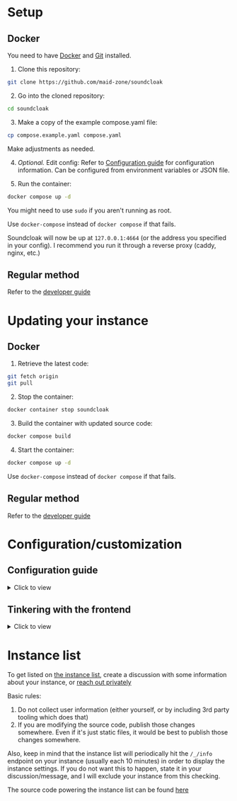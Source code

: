 # Setup

## Docker
You need to have [Docker](https://docker.com) and [Git](https://git-scm.com) installed.  

1. Clone this repository:
```sh
git clone https://github.com/maid-zone/soundcloak
```

2. Go into the cloned repository:
```sh
cd soundcloak
```

3. Make a copy of the example compose.yaml file:
```sh
cp compose.example.yaml compose.yaml
```

Make adjustments as needed.

4. *Optional.* Edit config:
Refer to [Configuration guide](#configuration-guide) for configuration information. Can be configured from environment variables or JSON file.

5. Run the container:
```sh
docker compose up -d
```

You might need to use `sudo` if you aren't running as root.

Use `docker-compose` instead of `docker compose` if that fails.


Soundcloak will now be up at `127.0.0.1:4664` (or the address you specified in your config). I recommend you run it through a reverse proxy (caddy, nginx, etc.)

## Regular method
Refer to the [developer guide](DEV_GUIDE.md#setup)

# Updating your instance

## Docker
1. Retrieve the latest code:
```sh
git fetch origin
git pull
```

2. Stop the container:
```sh
docker container stop soundcloak
```

3. Build the container with updated source code:
```sh
docker compose build
```

4. Start the container:
```sh
docker compose up -d
```

Use `docker-compose` instead of `docker compose` if that fails.

## Regular method
Refer to the [developer guide](DEV_GUIDE.md#updating-your-local-setup)

# Configuration/customization

## Configuration guide
<details>
<summary>Click to view</summary>

You can only configure in one of the two ways:

- Using config file (`soundcloak.json` in current directory // your own path and filename)
- Using environment variables (`SOUNDCLOAK_CONFIG` must be set to `FROM_ENV`!)

Some notes:

- When specifying time, specify it in seconds.


| JSON key                | Environment variable       | Default value                                                                                                                                                                      | Description                                                                                                                                                                          |
| ----------------------- | -------------------------- | ---------------------------------------------------------------------------------------------------------------------------------------------------------------------------------- | ------------------------------------------------------------------------------------------------------------------------------------------------------------------------------------ |
| None                    | SOUNDCLOAK_CONFIG          | soundcloak.json                                                                                                                                                                    | File to load soundcloak config from. If set to `FROM_ENV`, soundcloak loads the config from environment variables.                                                                   |
| GetWebProfiles          | GET_WEB_PROFILES           | true                                                                                                                                                                               | Retrieve links users set in their profile (social media, website, etc)                                                                                                               |
| DefaultPreferences      | DEFAULT_PREFERENCES        | {"Player": "hls", "ProxyStreams": false, "FullyPreloadTrack": false, "ProxyImages": false, "ParseDescriptions": true, "AutoplayNextTrack": false, "DefaultAutoplayMode": "normal", "HLSAudio": "mpeg", "RestreamAudio": "mpeg", "DownloadAudio": "mpeg"} | see /_/preferences page. [Read more](PREFERENCES.md)                                                           |
| ProxyImages             | PROXY_IMAGES               | false                                                                                                                                                                              | Enables proxying of images (user avatars, track covers etc)                                                                                                                          |
| ImageCacheControl       | IMAGE_CACHE_CONTROL        | max-age=600, public, immutable                                                                                                                                                     | [Cache-Control](https://developer.mozilla.org/en-US/docs/Web/HTTP/Headers/Cache-Control) header value for proxied images. Cached for 10 minutes by default.                          |
| ProxyStreams            | PROXY_STREAMS              | false                                                                                                                                                                              | Enables proxying of song parts and hls playlist files                                                                                                                                |
| Restream                | RESTREAM                   | false                                                                                                                                                                              | Enables Restream Player in settings and the /_/restream/:author/:track endpoint. This player can be used without JavaScript. Restream also enables the button for downloading songs. |
| RestreamCacheControl    | RESTREAM_CACHE_CONTROL     | max-age=3600, public, immutable                                                                                                                                                    | [Cache-Control](https://developer.mozilla.org/en-US/docs/Web/HTTP/Headers/Cache-Control) header value for restreamed songs. Cached for 1 hour by default.                            |
| ClientIDTTL             | CLIENT_ID_TTL              | 4 hours                                                                                                                                                                            | Time until ClientID cache expires. ClientID is used for authenticating with SoundCloud API                                                                                           |
| UserTTL                 | USER_TTL                   | 20 minutes                                                                                                                                                                         | Time until User profile cache expires                                                                                                                                                |
| UserCacheCleanDelay     | USER_CACHE_CLEAN_DELAY     | 5 minutes                                                                                                                                                                          | Time between each cleanup of the cache (to remove expired users)                                                                                                                     |
| TrackTTL                | TRACK_TTL                  | 20 minutes                                                                                                                                                                         | Time until Track data cache expires                                                                                                                                                  |
| TrackCacheCleanDelay    | TRACK_CACHE_CLEAN_DELAY    | 5 minutes                                                                                                                                                                          | Time between each cleanup of the cache (to remove expired tracks)                                                                                                                    |
| PlaylistTTL             | PLAYLIST_TTL               | 20 minutes                                                                                                                                                                         | Time until Playlist data cache expires                                                                                                                                               |
| PlaylistCacheCleanDelay | PLAYLIST_CACHE_CLEAN_DELAY | 5 minutes                                                                                                                                                                          | Time between each cleanup of the cache (to remove expired playlists)                                                                                                                 |
| UserAgent               | USER_AGENT                 | Mozilla/5.0 (Windows NT 10.0; Win64; x64) AppleWebKit/537.36 (KHTML, like Gecko) Chrome/127.0.0.0 Safari/537.3                                                                     | User-Agent header used for requests to SoundCloud                                                                                                                                    |
| DNSCacheTTL             | DNS_CACHE_TTL              | 60 minutes                                                                                                                                                                         | Time until DNS cache expires                                                                                                                                                         |
| Addr                    | ADDR                       | :4664                                                                                                                                                                              | Address and port for soundcloak to listen on                                                                                                                                         |
| Prefork                 | PREFORK                    | false                                                                                                                                                                              | Run multiple instances of soundcloak locally to be able to handle more requests. Each one will be a separate process, so they will have separate cache.                              |
| TrustedProxyCheck       | TRUSTED_PROXY_CHECK        | true                                                                                                                                                                               | Use X-Forwarded-* headers if IP is in TrustedProxies list. When disabled, those headers will blindly be used.                                                                        |
| TrustedProxies          | TRUSTED_PROXIES            | []                                                                                                                                                                                 | List of IPs or IP ranges of trusted proxies                                                                                                                                          |

</details>

## Tinkering with the frontend

<details>
<summary>Click to view</summary>

I will mainly talk about the static files here. Maybe about the templates too in the future

The static files are stored in `assets` folder

### Overriding files

1. Create a folder named `instance`
2. Create a file with the same name as the one you want to override
3. Put whatever you want there

### Basic theming

1. Create `instance.css` file in the `instance` folder
2. Put your CSS rules there:
```css
/* Some basic CSS to change colors of the frontend. Put your own colors here as this one probably looks horrible (I did not test it) */
:root {
    --accent: #ffffff;
    --primary: #000000;
    --secondary: #00010a;
    --0: #fafafa; /* Used for things, such as border color for buttons, etc */
    --text: green;
}
```

Refer to `assets/global.css` file for existing rules.

</details>

# Instance list

To get listed on [the instance list](https://maid.zone/soundcloak/instances.html), create a discussion with some information about your instance, or [reach out privately](https://laptopc.at)

Basic rules:
1. Do not collect user information (either yourself, or by including 3rd party tooling which does that)
2. If you are modifying the source code, publish those changes somewhere. Even if it's just static files, it would be best to publish those changes somewhere.

Also, keep in mind that the instance list will periodically hit the `/_/info` endpoint on your instance (usually each 10 minutes) in order to display the instance settings. If you do not want this to happen, state it in your discussion/message, and I will exclude your instance from this checking.

The source code powering the instance list can be found [here](https://github.com/maid-zone/soundcloak-instances)